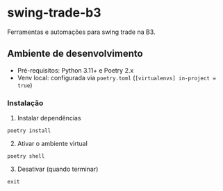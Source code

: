 # swing-trade-b3

Ferramentas e automações para swing trade na B3.

## Ambiente de desenvolvimento

- Pré-requisitos: Python 3.11+ e Poetry 2.x
- Venv local: configurada via `poetry.toml` (`[virtualenvs] in-project = true`)

### Instalação

1) Instalar dependências

```
poetry install
```

2) Ativar o ambiente virtual

```
poetry shell
```

3) Desativar (quando terminar)

```
exit
```
